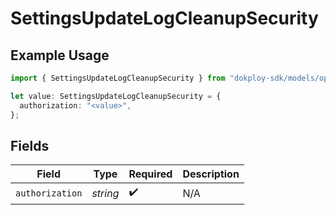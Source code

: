 # SettingsUpdateLogCleanupSecurity

## Example Usage

```typescript
import { SettingsUpdateLogCleanupSecurity } from "dokploy-sdk/models/operations";

let value: SettingsUpdateLogCleanupSecurity = {
  authorization: "<value>",
};
```

## Fields

| Field              | Type               | Required           | Description        |
| ------------------ | ------------------ | ------------------ | ------------------ |
| `authorization`    | *string*           | :heavy_check_mark: | N/A                |